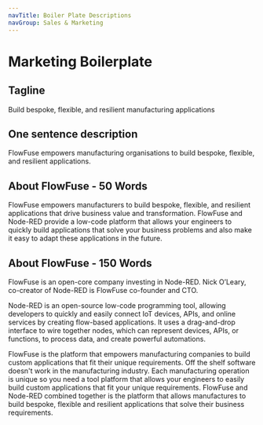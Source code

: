 ```yaml
---
navTitle: Boiler Plate Descriptions
navGroup: Sales & Marketing
---
```


# Marketing Boilerplate

## Tagline

Build bespoke, flexible, and resilient manufacturing applications

## One sentence description

FlowFuse empowers manufacturing organisations to build bespoke, flexible,
and resilient applications.

## About FlowFuse - 50 Words

FlowFuse empowers manufacturers to build bespoke, flexible, and resilient applications that drive business value and transformation. FlowFuse and Node-RED provide a low-code platform that allows your engineers to quickly build applications that solve your business problems and also make it easy to adapt these applications in the future.


## About FlowFuse - 150 Words

FlowFuse is an open-core company investing in Node-RED. Nick O’Leary, co-creator of Node-RED is FlowFuse co-founder and CTO. 

Node-RED is an open-source low-code programming tool, allowing developers to quickly and easily connect IoT devices, APIs, and online services by creating flow-based applications. It uses a drag-and-drop interface to wire together nodes, which can represent devices, APIs, or functions, to process data, and create powerful automations. 

FlowFuse is the platform that empowers manufacturing companies to build custom applications that fit their unique requirements. Off the shelf software doesn't work in the manufacturing industry. Each manufacturing operation is unique so you need a tool platform that allows your engineers to easily build custom applications that fit your unique requirements. FlowFuse and Node-RED combined together is the platform that allows manufactures to build bespoke, flexible and resilient applications that solve their business requirements.
